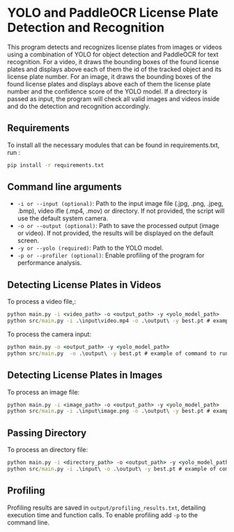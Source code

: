 # YOLO and PaddleOCR License Plate Detection and Recognition

This program detects and recognizes license plates from images or videos using a combination of YOLO for object detection and PaddleOCR for text recognition.
For a video, it draws the bounding boxes of the found license plates and displays above each of them the id of the tracked object and its license plate number.
For an image, it draws the bounding boxes of the found license plates and displays above each of them the license plate number and the confidence score of the YOLO model.
If a directory is passed as input, the program will check all valid images and videos inside and do the detection and recognition accordingly.

## Requirements

To install all the necessary modules that can be found in requirements.txt, run :
```cmd
pip install -r requirements.txt
```

## Command line arguments

- ```-i or --input (optional)```: Path to the input image file (.jpg, .png, .jpeg, .bmp), video ifle (.mp4, .mov) or directory. If not provided, the script will use the default system camera.
- ```-o or --output (optional)```: Path to save the processed output (image or video).  If not provided, the results will be displayed on the default screen.
- ```-y or --yolo (required)```: Path to the YOLO model.
- ```-p or --profiler (optional)```: Enable profiling of the program for performance analysis.

## Detecting License Plates in Videos
To process a video file,:
```cmd
python main.py -i <video_path> -o <output_path> -y <yolo_model_path>
python src/main.py -i .\input\video.mp4 -o .\output\ -y best.pt # example of command to run from the parent repository
```
To process the camera input:
```cmd
python main.py -o <output_path> -y <yolo_model_path>
python src/main.py  -o .\output\ -y best.pt # example of command to run from the parent repository
```

## Detecting License Plates in Images
To process an image file:
```cmd
python main.py -i <image_path> -o <output_path> -y <yolo_model_path>
python src/main.py -i .\input\image.png -o .\output\ -y best.pt # example of command to run from the parent repository
```

## Passing Directory
To process an directory file:
```cmd
python main.py -i <directory_path> -o <output_path> -y <yolo_model_path>
python src/main.py -i .\input\ -o .\output\ -y best.pt # example of command to run from the parent repository
```


## Profiling
Profiling results are saved in ```output/profiling_results.txt```, detailing execution time and function calls.
To enable profiling add ```-p``` to the command line.
